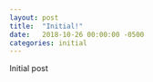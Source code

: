 ```yaml
---
layout: post
title:  "Initial!"
date:   2018-10-26 00:00:00 -0500
categories: initial
---
```


Initial post
